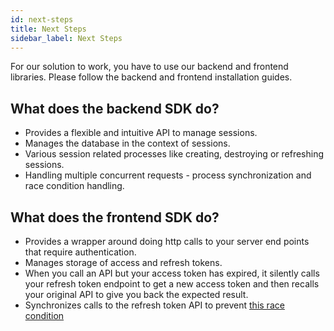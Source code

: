 ```yaml
---
id: next-steps
title: Next Steps
sidebar_label: Next Steps
---
```


<span class="highlighted-text">For our solution to work, you have to use our backend and frontend libraries.</span> Please follow the backend and frontend installation guides.

## What does the backend SDK do?
- Provides a flexible and intuitive API to manage sessions.
- Manages the database in the context of sessions.
- Various session related processes like creating, destroying or refreshing sessions.
- Handling multiple concurrent requests - process synchronization and race condition handling.

## What does the frontend SDK do?
- Provides a wrapper around doing http calls to your server end points that require authentication.
- Manages storage of access and refresh tokens.
- When you call an API but your access token has expired, it silently calls your refresh token endpoint to get a new access token and then recalls your original API to give you back the expected result.
- Synchronizes calls to the refresh token API to prevent <a href="https://hackernoon.com/the-best-way-to-securely-manage-user-sessions-91f27eeef460#e81c" target="_blank">this race condition</a>
